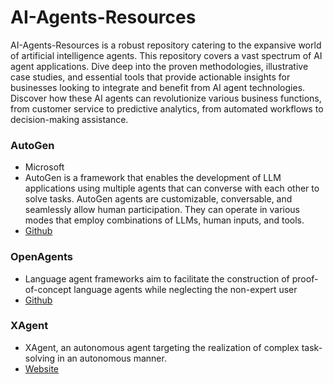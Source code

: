 # AI-Agents-Resources
AI-Agents-Resources is a robust repository catering to the expansive world of artificial intelligence agents. This repository covers a vast spectrum of AI agent applications. Dive deep into the proven methodologies, illustrative case studies, and essential tools that provide actionable insights for businesses looking to integrate and benefit from AI agent technologies. Discover how these AI agents can revolutionize various business functions, from customer service to predictive analytics, from automated workflows to decision-making assistance.



### AutoGen
- Microsoft
- AutoGen is a framework that enables the development of LLM applications using multiple agents that can converse with each other to solve tasks. AutoGen agents are customizable, conversable, and seamlessly allow human participation. They can operate in various modes that employ combinations of LLMs, human inputs, and tools.
- [Github](https://github.com/microsoft/autogen)


### OpenAgents
- Language agent frameworks aim to facilitate the construction of proof-of-concept language agents while neglecting the non-expert user
- [Github](https://github.com/xlang-ai/OpenAgents)


### XAgent
- XAgent, an autonomous agent targeting the realization of complex task-solving in an autonomous manner.
- [Website](https://blog.x-agent.net/blog/xagent/)
